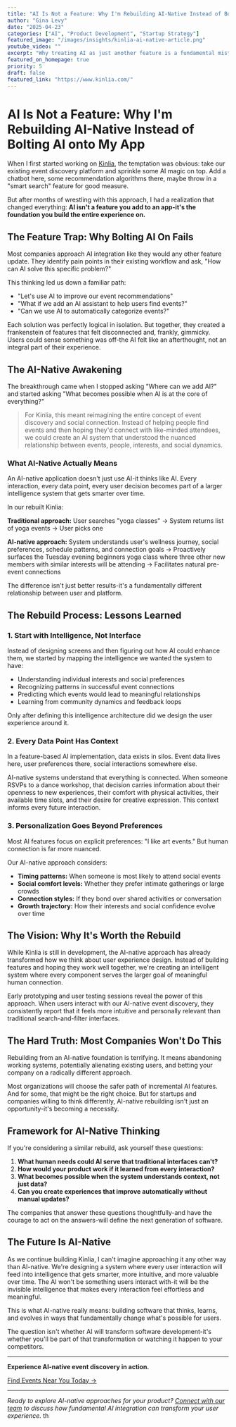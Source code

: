 ```yaml
---
title: "AI Is Not a Feature: Why I'm Rebuilding AI-Native Instead of Bolting AI onto My App"
author: "Gina Levy"
date: "2025-04-23"
categories: ["AI", "Product Development", "Startup Strategy"]
featured_image: "/images/insights/kinlia-ai-native-article.png"
youtube_video: ""
excerpt: "Why treating AI as just another feature is a fundamental mistake, and how rebuilding from an AI-first perspective creates truly transformative user experiences."
featured_on_homepage: true
priority: 5
draft: false
featured_link: "https://www.kinlia.com/"
---
```


# AI Is Not a Feature: Why I'm Rebuilding AI-Native Instead of Bolting AI onto My App

When I first started working on [Kinlia](https://www.kinlia.com/), the temptation was obvious: take our existing event discovery platform and sprinkle some AI magic on top. Add a chatbot here, some recommendation algorithms there, maybe throw in a "smart search" feature for good measure.

But after months of wrestling with this approach, I had a realization that changed everything: **AI isn't a feature you add to an app-it's the foundation you build the entire experience on.**

## The Feature Trap: Why Bolting AI On Fails

Most companies approach AI integration like they would any other feature update. They identify pain points in their existing workflow and ask, "How can AI solve this specific problem?" 

This thinking led us down a familiar path:
- "Let's use AI to improve our event recommendations"
- "What if we add an AI assistant to help users find events?"
- "Can we use AI to automatically categorize events?"

Each solution was perfectly logical in isolation. But together, they created a frankenstein of features that felt disconnected and, frankly, gimmicky. Users could sense something was off-the AI felt like an afterthought, not an integral part of their experience.

## The AI-Native Awakening

The breakthrough came when I stopped asking "Where can we add AI?" and started asking "What becomes possible when AI is at the core of everything?"

> For Kinlia, this meant reimagining the entire concept of event discovery and social connection. Instead of helping people find events and then hoping they'd connect with like-minded attendees, we could create an AI system that understood the nuanced relationship between events, people, interests, and social dynamics.

### What AI-Native Actually Means

An AI-native application doesn't just use AI-it thinks like AI. Every interaction, every data point, every user decision becomes part of a larger intelligence system that gets smarter over time.

In our rebuilt Kinlia:

**Traditional approach:** User searches "yoga classes" → System returns list of yoga events → User picks one

**AI-native approach:** System understands user's wellness journey, social preferences, schedule patterns, and connection goals → Proactively surfaces the Tuesday evening beginners yoga class where three other new members with similar interests will be attending → Facilitates natural pre-event connections

The difference isn't just better results-it's a fundamentally different relationship between user and platform.

## The Rebuild Process: Lessons Learned

### 1. Start with Intelligence, Not Interface

Instead of designing screens and then figuring out how AI could enhance them, we started by mapping the intelligence we wanted the system to have:
- Understanding individual interests and social preferences
- Recognizing patterns in successful event connections
- Predicting which events would lead to meaningful relationships
- Learning from community dynamics and feedback loops

Only after defining this intelligence architecture did we design the user experience around it.

### 2. Every Data Point Has Context

In a feature-based AI implementation, data exists in silos. Event data lives here, user preferences there, social interactions somewhere else. 

AI-native systems understand that everything is connected. When someone RSVPs to a dance workshop, that decision carries information about their openness to new experiences, their comfort with physical activities, their available time slots, and their desire for creative expression. This context informs every future interaction.

### 3. Personalization Goes Beyond Preferences

Most AI features focus on explicit preferences: "I like art events." But human connection is far more nuanced. 

Our AI-native approach considers:
- **Timing patterns:** When someone is most likely to attend social events
- **Social comfort levels:** Whether they prefer intimate gatherings or large crowds  
- **Connection styles:** If they bond over shared activities or conversation
- **Growth trajectory:** How their interests and social confidence evolve over time

## The Vision: Why It's Worth the Rebuild

While Kinlia is still in development, the AI-native approach has already transformed how we think about user experience design. Instead of building features and hoping they work well together, we're creating an intelligent system where every component serves the larger goal of meaningful human connection.

Early prototyping and user testing sessions reveal the power of this approach. When users interact with our AI-native event discovery, they consistently report that it feels more intuitive and personally relevant than traditional search-and-filter interfaces.

## The Hard Truth: Most Companies Won't Do This

Rebuilding from an AI-native foundation is terrifying. It means abandoning working systems, potentially alienating existing users, and betting your company on a radically different approach.

Most organizations will choose the safer path of incremental AI features. And for some, that might be the right choice. But for startups and companies willing to think differently, AI-native rebuilding isn't just an opportunity-it's becoming a necessity.

## Framework for AI-Native Thinking

If you're considering a similar rebuild, ask yourself these questions:

1. **What human needs could AI serve that traditional interfaces can't?**
2. **How would your product work if it learned from every interaction?**
3. **What becomes possible when the system understands context, not just data?**
4. **Can you create experiences that improve automatically without manual updates?**

The companies that answer these questions thoughtfully-and have the courage to act on the answers-will define the next generation of software.

## The Future Is AI-Native

As we continue building Kinlia, I can't imagine approaching it any other way than AI-native. We're designing a system where every user interaction will feed into intelligence that gets smarter, more intuitive, and more valuable over time. The AI won't be something users interact with-it will be the invisible intelligence that makes every interaction feel effortless and meaningful.

This is what AI-native really means: building software that thinks, learns, and evolves in ways that fundamentally change what's possible for users.

The question isn't whether AI will transform software development-it's whether you'll be part of that transformation or watching it happen to your competitors.

---

**Experience AI-native event discovery in action.**

[Find Events Near You Today →](https://kinlia.com/)

---

*Ready to explore AI-native approaches for your product? [Connect with our team](/contact) to discuss how fundamental AI integration can transform your user experience.*
th